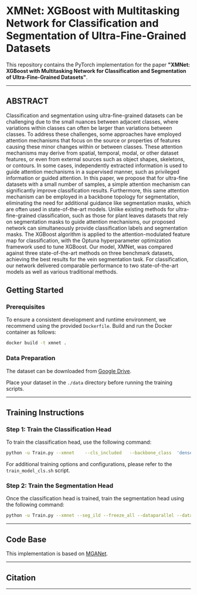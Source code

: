 # XMNet: XGBoost with Multitasking Network for Classification and Segmentation of Ultra-Fine-Grained Datasets

This repository contains the PyTorch implementation for the paper **"XMNet: XGBoost with Multitasking Network for Classification and Segmentation of Ultra-Fine-Grained Datasets"**.


---

## ABSTRACT
Classification and segmentation using ultra-fine-grained datasets can be challenging due to the small nuances between adjacent classes, where variations within classes can often be larger than variations between classes. To address these challenges, some approaches have employed attention mechanisms that focus on the source or properties of features causing these minor changes within or between classes. These attention mechanisms may derive from spatial, temporal, modal, or other dataset features, or even from external sources such as object shapes, skeletons, or contours. In some cases, independently extracted information is used to guide attention mechanisms in a supervised manner, such as privileged information or guided attention. In this paper, we propose that for ultra-fine datasets with a small number of samples, a simple attention mechanism can significantly improve classification results. Furthermore, this same attention mechanism can be employed in a backbone topology for segmentation, eliminating the need for additional guidance like segmentation masks, which are often used in state-of-the-art models. Unlike existing methods for ultra-fine-grained classification, such as those for plant leaves datasets that rely on segmentation masks to guide attention mechanisms, our proposed network can simultaneously provide classification labels and segmentation masks. The XGBoost algorithm is applied to the attention-modulated feature map for classification, with the Optuna hyperparameter optimization framework used to tune XGBoost. Our model, XMNet, was compared against three state-of-the-art methods on three benchmark datasets, achieving the best results for the vein segmentation task. For classification, our network delivered comparable performance to two state-of-the-art models as well as various traditional methods.



## Getting Started

### Prerequisites
To ensure a consistent development and runtime environment, we recommend using the provided `Dockerfile`. Build and run the Docker container as follows:
```bash
docker build -t xmnet .
```

### Data Preparation
The dataset can be downloaded from [Google Drive](https://drive.google.com/drive/u/2/folders/10QKsb3v__qpHuMqM96EA40M_M2DeYXN3).

Place your dataset in the `./data` directory before running the training scripts. 

---

## Training Instructions

### Step 1: Train the Classification Head
To train the classification head, use the following command:
```bash
python -u Train.py --xmnet    --cls_included   --backbone_class  'densenet161' --dataset soybean_2_1
```

For additional training options and configurations, please refer to the `train_model_cls.sh` script.

### Step 2: Train the Segmentation Head
Once the classification head is trained, train the segmentation head using the following command:
```bash
python -u Train.py --xmnet --seg_ild --freeze_all --dataparallel --data_dir ./data --backbone_class 'densenet161' --model_path best_model.pth --unet --att_from 1 --unet  --dataset soybean_2_1
```


---

## Code Base
This implementation is based on [MGANet](https://github.com/Markin-Wang/MGANet). 

---


## Citation


---


